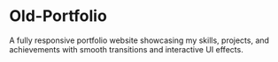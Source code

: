 # Old-Portfolio
A fully responsive portfolio website showcasing my skills, projects, and achievements with smooth transitions and interactive UI effects.

